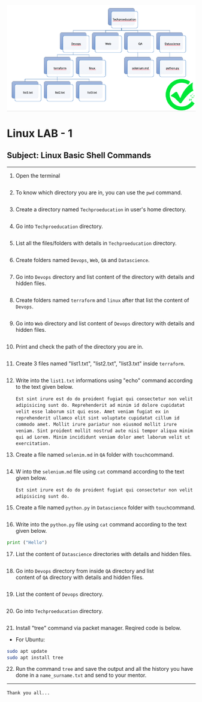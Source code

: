 ![Techproed](files_folders.png)

# Linux LAB - 1

## Subject: Linux Basic Shell Commands
---

1. Open the terminal

```bash

```
2. To know which directory you are in, you can use the `pwd` command. 

```bash

```

3. Create a directory named `Techproeducation` in user's home directory.
```bash

```
4. Go into `Techproeducation` directory.
```bash

```
5. List all the files/folders with details in `Techproeducation` directory.

```bash

```
6. Create folders named `Devops`, `Web`, `QA` and `Datascience`.

```bash

```

7. Go into `Devops` directory and list content of the directory with details and hidden files.

```bash

```

8. Create folders named `terraform` and `linux` after that list the content of `Devops`.

```bash

```

9. Go into `Web` directory and list content of `Devops` directory with details and hidden files.

```bash

```

10. Print and check the path of the directory you are in.

```bash

```

11. Create 3 files named "list1.txt", "list2.txt", "list3.txt" inside `terraform`.

```bash

```

12. Write into the `list1.txt` informations using "echo" command according to the text given below.


    `Est sint irure est do do proident fugiat qui consectetur non velit adipisicing sunt do. Reprehenderit ad minim id dolore cupidatat velit esse laborum sit qui esse. Amet veniam fugiat ex in reprehenderit ullamco elit sint voluptate cupidatat cillum id commodo amet. Mollit irure pariatur non eiusmod mollit irure veniam. Sint proident mollit nostrud aute nisi tempor aliqua minim qui ad Lorem. Minim incididunt veniam dolor amet laborum velit ut exercitation.`


13. Create a file named `selenim.md` in `QA` folder with `touch`command.

```bash

```

14. W into the `selenium.md` file using `cat` command according to the text given below.

    `Est sint irure est do do proident fugiat qui consectetur non velit adipisicing sunt do.`


15. Create a file named `python.py` in `Datascience` folder with `touch`command.

```bash

```

16. Write into the `python.py` file using `cat` command according to the text given below.

```py
print ("Hello")
```

17. List the content of `Datascience` directories with details and hidden files.

```bash

```

18. Go into `Devops` directory from inside `QA`  directory and list  
content of `QA` directory with details and hidden files.

```bash

```

19. List the content of `Devops` directory.

```bash

```


20. Go into `Techproeducation` directory.

```bash

```

21. Install "tree" command via packet manager. Reqired code is below.

- For Ubuntu:
```bash
sudo apt update
sudo apt install tree
```

22. Run the command `tree` and save the output and all the history you have done in a `name_surname.txt` and send to your mentor.

---
`Thank you all...`

